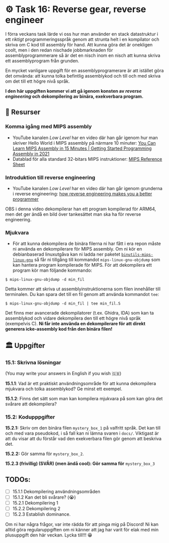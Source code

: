 # ⚙️ Task 16: Reverse gear, reverse engineer

I förra veckans task lärde vi oss hur man använder en stack datastruktur i ett *riktigt* programmeringsspråk genom att strunta helt i en kompilator och skriva om C kod till assembly för hand. Att kunna göra det är onekligen coolt, men i den redan nischade jobbmarknaden för assemblyprogrammerare så är det en nisch inom en nisch att kunna skriva ett assemblyprogram från grunden.

En mycket vanligare uppgift för en assemblyprogramerare är att istället göra det omvända: att kunna tolka befintlig assemblykod och till och med skriva om det till ett högre nivå språk. 

**I den här uppgiften kommer vi att gå igenom konsten av *reverse engineering* och dekompilering av binära, exekverbara program.**

## 📖 Resurser

### Komma igång med MIPS assembly

- YouTube kanalen *Low Level* har en video där han går igenom hur man skriver Hello World i MIPS assembly på närmare 10 minuter: [ You Can Learn MIPS Assembly in 15 Minutes | Getting Started Programming Assembly in 2021 ](https://youtu.be/5AN4Fo0GiBI?si=3_p2_ve4ZiRswi7l)
- Datablad för alla standard 32-bitars MIPS instruktioner: [MIPS Reference Sheet](https://www.kth.se/social/files/563c63c9f276547044e8695f/mips-ref-sheet.pdf)

### Introduktion till reverse engineering

- YouTube kanalen *Low Level* har en video där han går igenom grunderna i reverse engineering: [  how reverse engineering makes you a better programmer  ](https://youtu.be/1d-6Hv1c39c?si=aMki87nLsFvh5QjF)

OBS i denna video dekompilerar han ett program kompilerad för ARM64, men det ger ändå en bild över tankesättet man ska ha för reverse engineering. 

### Mjukvara

- För att kunna dekompilera de binära filerna ni har fått i era repon måste ni använda en dekompilerare för MIPS assembly. Om ni kör en debianbaserad linuxutgåva kan ni ladda ner paketet [`binutils-mips-linux-gnu`](https://manpages.debian.org/bullseye/binutils-mips-linux-gnu/index.html) så får ni tillgång till kommandot `mips-linux-gnu-objdump` som kan hantera program kompilerade för MIPS. För att dekompilera ett program kör man följande kommando:
```shell
$ mips-linux-gnu-objdump -d min_fil
```
Detta kommer att skriva ut assemblyinstruktionerna som filen innehåller till terminalen. Du kan spara det till en fil genom att använda kommandot `tee`:
```shell
$ mips-linux-gnu-objdump -d min_fil | tee min_fil.S
```
Det finns mer avancerade dekompilatorer (t.ex. Ghidra, IDA) som kan ta assemblykod och vidare dekompilera den till ett högre nivå språk (exempelvis C). **Ni får inte använda en dekompilerare för att direkt generera icke-assembly kod från den binära filen!**


## 🏛 Uppgifter

### 15.1: Skrivna lösningar

(You may write your answers in English if you wish 🇬🇧)

**15.1.1**: Vad är ett praktiskt användningsområde för att kunna dekompilera mjukvara och tolka assemblykod? Ge minst ett exempel.

**15.1.2**: Finns det sätt som man kan kompilera mjukvara på som kan göra det svårare att dekompilera? 

### 15.2: Kodupppgifter 

**15.2.1:** Skriv om den binära filen `mystery_box_1` på valfritt språk. Det kan till och med vara pseudokod, i så fall kan ni lämna svaren i `docs/`. Viktigast är att du visar att du förstår vad den exekverbara filen gör genom att beskriva det.

**15.2.2:** Gör samma för `mystery_box_2`.

**15.2.3 (frivillig) (SVÅR) (men ändå cool): Gör samma för** `mystery_box_3`

## TODOs:
- [ ] 15.1.1 Dekompilering användningsområden
- [ ] 15.1.2 Kan det bli svårare? (😭)
- [ ] 15.2.1 Dekompilering 1
- [ ] 15.2.2 Dekompilering 2
- [ ] 15.2.3 Establish dominance.

Om ni har några frågor, var inte rädda för att pinga mig på Discord! Ni kan alltid göra regularuppgiften om ni känner att jag har varit för elak med min plusuppgift den här veckan. Lycka till!!! 😁
